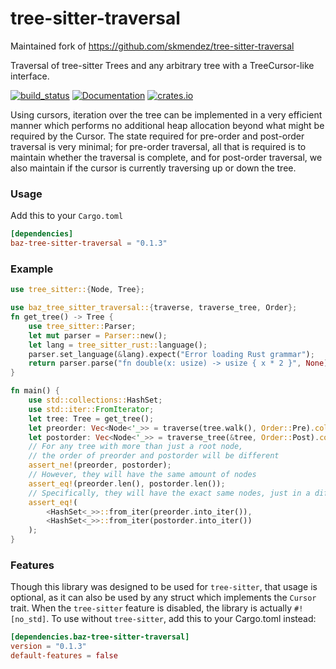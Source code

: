 # tree-sitter-traversal
Maintained fork of https://github.com/skmendez/tree-sitter-traversal 

Traversal of tree-sitter Trees and any arbitrary tree with a TreeCursor-like interface.

[![build_status](https://github.com/baz-scm/tree-sitter-traversal/actions/workflows/pr.yml/badge.svg)](https://github.com/baz-scm/tree-sitter-traversal/actions)
[![Documentation](https://docs.rs/baz-tree-sitter-traversal/badge.svg)](https://docs.rs/baz-tree-sitter-traversal)
[![crates.io](https://img.shields.io/crates/v/baz-tree-sitter-traversal.svg)](https://crates.io/crates/baz-tree-sitter-traversal)

Using cursors, iteration over the tree can be implemented in a very efficient manner which performs no additional heap allocation beyond what might be required by the Cursor. The state required for pre-order and post-order traversal is very minimal; for pre-order traversal, all that is required is to maintain whether the traversal is complete, and for post-order traversal, we also maintain if the cursor is currently traversing up or down the tree.

### Usage

Add this to your `Cargo.toml`

```toml
[dependencies]
baz-tree-sitter-traversal = "0.1.3"
```

### Example

```rust
use tree_sitter::{Node, Tree};

use baz_tree_sitter_traversal::{traverse, traverse_tree, Order};
fn get_tree() -> Tree {
    use tree_sitter::Parser;
    let mut parser = Parser::new();
    let lang = tree_sitter_rust::language();
    parser.set_language(&lang).expect("Error loading Rust grammar");
    return parser.parse("fn double(x: usize) -> usize { x * 2 }", None).expect("Error parsing provided code");
}

fn main() {
    use std::collections::HashSet;
    use std::iter::FromIterator;
    let tree: Tree = get_tree();
    let preorder: Vec<Node<'_>> = traverse(tree.walk(), Order::Pre).collect::<Vec<_>>();
    let postorder: Vec<Node<'_>> = traverse_tree(&tree, Order::Post).collect::<Vec<_>>();
    // For any tree with more than just a root node,
    // the order of preorder and postorder will be different
    assert_ne!(preorder, postorder);
    // However, they will have the same amount of nodes
    assert_eq!(preorder.len(), postorder.len());
    // Specifically, they will have the exact same nodes, just in a different order
    assert_eq!(
        <HashSet<_>>::from_iter(preorder.into_iter()),
        <HashSet<_>>::from_iter(postorder.into_iter())
    );   
}
```

### Features

Though this library was designed to be used for `tree-sitter`, that usage is optional, as it can also be used by any struct which implements the `Cursor` trait. When the `tree-sitter` feature is disabled, the library is actually `#![no_std]`. To use without `tree-sitter`, add this to your Cargo.toml instead:

```toml
[dependencies.baz-tree-sitter-traversal]
version = "0.1.3"
default-features = false
```
